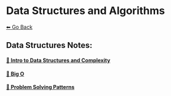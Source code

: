 # Data Structures and Algorithms
[⬅ Go Back](./README.md)

## Data Structures Notes:
#### [🔗 Intro to Data Structures and Complexity](./algo-notes/data-structures-intro.md)
#### [🔗 Big O](./algo-notes/udemy-dsa/big-o.md)
#### [🔗 Problem Solving Patterns](./algo-notes/udemy-dsa/problem-solving-patterns.md)
